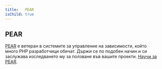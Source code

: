 ```yaml
---
title:   PEAR
isChild: true
---
```


## PEAR

[PEAR][1] е ветеран в системите за управление на зависимости, който много PHP разработчици обичат. Държи се по подобен начин и си заслужава  изследването му за ползване във вашите проекти. [Научи за PEAR][1].

[1]: http://pear.php.net/
